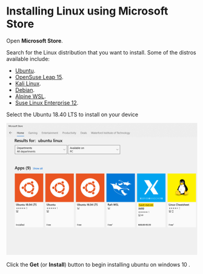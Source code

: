 # Installing Linux using Microsoft Store

Open **Microsoft Store**.

Search for the Linux distribution that you want to install. Some of the distros available include:

* [Ubuntu](https://www.windowscentral.com/e?link=https%3A%2F%2Fmicrosoft.msafflnk.net%2Fc%2F159229%2F433017%2F7593%3FsubId1%3DUUwpUdUnU72700YYwYg%26subId2%3Ddwp%26u%3Dhttps%253A%252F%252Fwww.microsoft.com%252Fen-us%252Fp%252Fubuntu%252F9nblggh4msv6%26ourl%3Dhttps%253A%252F%252Fwww.microsoft.com%252Fstore%252FproductId%252F9NBLGGH4MSV6&token=ofL491cV).
* [OpenSuse Leap 15](https://www.windowscentral.com/e?link=https%3A%2F%2Fmicrosoft.msafflnk.net%2Fc%2F159229%2F433017%2F7593%3FsubId1%3DUUwpUdUnU72700YYwYg%26subId2%3Ddwp%26u%3Dhttps%253A%252F%252Fwww.microsoft.com%252Fen-us%252Fp%252Fopensuse-leap-15-1%252F9njfzk00fgkv%26ourl%3Dhttps%253A%252F%252Fwww.microsoft.com%252Fstore%252FproductId%252F9NJFZK00FGKV&token=9zG82Cz6).
* [Kali Linux](https://www.windowscentral.com/e?link=https%3A%2F%2Fmicrosoft.msafflnk.net%2Fc%2F159229%2F433017%2F7593%3FsubId1%3DUUwpUdUnU72700YYwYg%26subId2%3Ddwp%26u%3Dhttps%253A%252F%252Fwww.microsoft.com%252Fen-us%252Fp%252Fkali-linux%252F9pkr34tncv07%26ourl%3Dhttps%253A%252F%252Fwww.microsoft.com%252Fstore%252FproductId%252F9PKR34TNCV07&token=CwiA3qTJ).
* [Debian](https://www.windowscentral.com/e?link=https%3A%2F%2Fmicrosoft.msafflnk.net%2Fc%2F159229%2F433017%2F7593%3FsubId1%3DUUwpUdUnU72700YYwYg%26subId2%3Ddwp%26u%3Dhttps%253A%252F%252Fwww.microsoft.com%252Fen-us%252Fp%252Fdebian%252F9msvkqc78pk6%26ourl%3Dhttps%253A%252F%252Fwww.microsoft.com%252Fstore%252FproductId%252F9MSVKQC78PK6&token=Uzxq149U).
* [Alpine WSL](https://www.windowscentral.com/e?link=https%3A%2F%2Fmicrosoft.msafflnk.net%2Fc%2F159229%2F433017%2F7593%3FsubId1%3DUUwpUdUnU72700YYwYg%26subId2%3Ddwp%26u%3Dhttps%253A%252F%252Fwww.microsoft.com%252Fen-us%252Fp%252Falpine-wsl%252F9p804crf0395%26ourl%3Dhttps%253A%252F%252Fwww.microsoft.com%252Fstore%252FproductId%252F9P804CRF0395&token=NriypPhO).
* [Suse Linux Enterprise 12](https://www.windowscentral.com/e?link=https%3A%2F%2Fmicrosoft.msafflnk.net%2Fc%2F159229%2F433017%2F7593%3FsubId1%3DUUwpUdUnU72700YYwYg%26subId2%3Ddwp%26u%3Dhttps%253A%252F%252Fwww.microsoft.com%252Fen-us%252Fp%252Fsuse-linux-enterprise-server-12%252F9p32mwbh6cns%26ourl%3Dhttps%253A%252F%252Fwww.microsoft.com%252Fstore%252FproductId%252F9P32MWBH6CNS&token=SUSyDuEn).

Select the Ubuntu 18.40 LTS to install on your device

![](.gitbook/assets/ubuntu.jpg)

 Click the **Get** \(or **Install**\) button to begin installing ubuntu on windows 10 .

